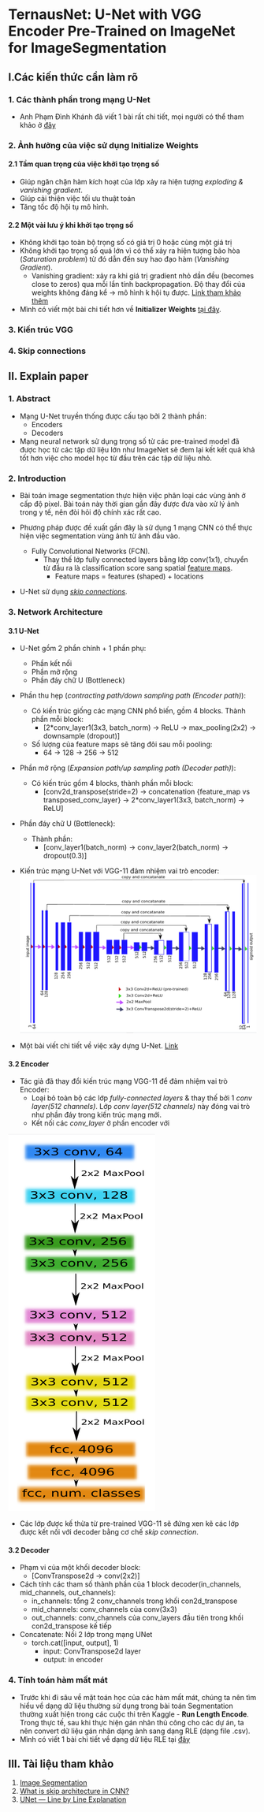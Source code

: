 # TernausNet: U-Net with VGG Encoder Pre-Trained on ImageNet for ImageSegmentation


## I.Các kiến thức cần làm rõ 

###  1. Các thành phần trong mạng U-Net 

+ Anh Phạm Đình Khánh đã viết 1 bài rất chi tiết, mọi người có thể tham khảo ở [đây](https://phamdinhkhanh.github.io/2020/06/10/ImageSegmention.html#4-thu%E1%BA%ADt-ng%E1%BB%AF)

### 2. Ảnh hưởng của việc sử dụng Initialize Weights

#### 2.1 Tầm quan trọng của việc khởi tạo trọng số 
+ Giúp ngăn chặn hàm kích hoạt của lớp xảy ra hiện tượng *exploding & vanishing gradient*.
+ Giúp cải thiện việc tối ưu thuật toán
+ Tăng tốc độ hội tụ mô hình.

#### 2.2 Một vài lưu ý khi khởi tạo trọng số 
+ Không khởi tạo toàn bộ trọng số có giá trị 0 hoặc cùng một giá trị
+ Không khởi tạo trọng số quá lớn vì có thể xảy ra hiện tượng bão hòa (*Saturation problem*) từ đó dẫn đến suy hao đạo hàm (*Vanishing Gradient*).
    - Vanishing gradient: xảy ra khi giá trị gradient nhỏ dần đều (becomes close to zeros) qua mỗi lần tính backpropagation. Độ thay đổi của weights không đáng kể -> mô hình k hội tụ được. [Link tham khảo thêm](https://towardsdatascience.com/the-vanishing-gradient-problem-69bf08b15484)
+ Mình có viết một bài chi tiết hơn về **Initializer Weights** [tại đây](https://github.com/Doan-Nguyen/Deep_Learning_Notes/tree/master/Topics/Initialize_Weights).

### 3. Kiến trúc VGG 

### 4. Skip connections 


## II. Explain paper 

### 1. Abstract

+ Mạng U-Net truyền thống được cấu tạo bởi 2 thành phần:
    - Encoders 
    - Decoders 
+ Mạng neural network sử dụng trọng số từ các pre-trained model đã được học từ các tập dữ liệu lớn như ImageNet sẽ đem lại kết kết quả khả tốt hơn việc cho model học từ đầu trên các tập dữ liệu nhỏ. 

### 2. Introduction

+ Bài toán image segmentation thực hiện việc phân loại các vùng ảnh ở cấp độ pixel. Bài toán này thời gian gần đây được đưa vào xử lý ảnh trong y tế, nên đòi hỏi độ chính xác rất cao. 

+ Phương pháp được đề xuất gần đây là sử dụng 1 mạng CNN có thể thực hiện việc segmentation vùng ảnh từ ảnh đầu vào. 
    - Fully Convolutional Networks (FCN).
        - Thay thế lớp fully connected layers bằng lớp conv(1x1), chuyển từ đầu ra là classification score sang spatial [feature maps](http://kaiminghe.com/iccv15tutorial/iccv2015_tutorial_convolutional_feature_maps_kaiminghe.pdf).
            - Feature maps = features (shaped) + locations 

+ U-Net sử dụng [*skip connections*](https://theaisummer.com/skip-connections/).

### 3. Network Architecture 

#### 3.1 U-Net
+ U-Net gồm 2 phần chính + 1 phần phụ:
    - Phần kết nối 
    - Phần mở rộng 
    - Phần đáy chữ U (Bottleneck)

+ Phần thu hẹp (*contracting path/down sampling path (Encoder path)*):
    - Có kiến trúc giống các mạng CNN phổ biến, gồm 4 blocks. Thành phần mỗi block:
        - [2*conv_layer1(3x3, batch_norm) -> ReLU -> max_pooling(2x2) -> downsample (dropout)]
    - Số lượng của feature maps sẽ tăng đôi sau mỗi pooling:
        - 64 -> 128 -> 256 -> 512 

+ Phần mở rộng (*Expansion path/up sampling path (Decoder path)*):
    - Có kiến trúc gồm 4 blocks, thành phần mỗi block:
        - [conv2d_transpose(stride=2) -> concatenation {feature_map vs transposed_conv_layer} -> 2*conv_layer1(3x3, batch_norm) -> ReLU]

+ Phần đáy chữ U (Bottleneck):
    - Thành phần:
        - [conv_layer1(batch_norm) -> conv_layer2(batch_norm) -> dropout(0.3)]

+ Kiến trúc mạng U-Net với VGG-11 đảm nhiệm vai trò encoder:
![TernausNet](figures/ternausNet.png)

+ Một bài viết chi tiết về việc xây dựng U-Net. [Link](https://medium.com/datadriveninvestor/an-overview-on-u-net-architecture-d6caabf7caa4)

#### 3.2 Encoder 
+ Tác giả đã thay đổi kiến trúc mạng VGG-11 để đảm nhiệm vai trò Encoder:
    - Loại bỏ toàn bộ các lớp *fully-connected layers* & thay thế bởi 1 *conv layer(512 channels)*. Lớp *conv layer(512 channels)* này đóng vai trò như phần đáy trong kiến trúc mạng mới.
    - Kết nối các *conv_layer* ở phần encoder với 

![VGG11](figures/vgg11.png)

+ Các lớp được kế thừa từ pre-trained VGG-11 sẽ đứng xen kẽ các lớp được kết nối với decoder bằng cơ chế *skip connection*. 


#### 3.2 Decoder
+ Phạm vi của một khối decoder block:
    - [ConvTranspose2d -> conv(2x2)]
+ Cách tính các tham số  thành phần của 1 block decoder(in_channels, mid_channels, out_channels):
    - in_channels: tổng 2 conv_channels trong khối con2d_transpose
    - mid_channels: conv_channels của conv(3x3)
    - out_channels: conv_channels của conv_layers đầu tiên trong khối con2d_transpose kế tiếp 
+ Concatenate: Nối 2 lớp trong mạng UNet
    - torch.cat([input, output], 1)
        - input: ConvTranspose2d layer 
        - output: in encoder

### 4. Tính toán hàm mất mát 
+ Trước khi đi sâu về mặt toán học của các hàm mất mát, chúng ta nên tìm hiểu về dạng dữ liệu thường sử dụng trong bài toán Segmentation thường xuất hiện trong các cuộc thi trên Kaggle - **Run Length Encode**. Trong thực tế, sau khi thực hiện gán nhãn thủ công cho các dự án, ta nên convert dữ liệu gán nhãn dạng ảnh sang dạng RLE (dạng file .csv).
+ Mình có viết 1 bài chi tiết về  dạng dữ liệu RLE tại [đây](https://github.com/Doan-Nguyen/Deep_Learning_Notes/blob/master/RunLengthEncoder.md)

## III. Tài liệu tham khảo

1. [Image Segmentation](https://phamdinhkhanh.github.io/)
2. [What is skip architecture in CNN?](https://www.quora.com/What-is-skip-architecture-in-CNN)
3. [UNet — Line by Line Explanation](https://towardsdatascience.com/unet-line-by-line-explanation-9b191c76baf5)